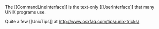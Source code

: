 The [[CommandLineInterface]] is the text-only [[UserInterface]] that many UNIX programs use.

Quite a few [[UnixTips]] at http://www.osxfaq.com/tips/unix-tricks/